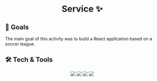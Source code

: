 <h1 align=center>Service ✨</h1>

## 🎯 Goals
<p>The main goal of this activity was to build a React application based on a soccer league.</p>

## 🛠 Tech & Tools
<p align=center>
<img src="https://img.shields.io/badge/express.js-%23404d59.svg?style=for-the-badge&logo=express&logoColor=%2361DAFB"></img>
<img src="https://img.shields.io/badge/node.js-6DA55F?style=for-the-badge&logo=node.js&logoColor=white"></img>
<img src="https://img.shields.io/badge/typescript-%23007ACC.svg?style=for-the-badge&logo=typescript&logoColor=white"></img>
<img src="https://img.shields.io/badge/react-%2320232a.svg?style=for-the-badge&logo=react&logoColor=%2361DAFB"></img>
</p>
